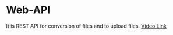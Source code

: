 # Web-API
It is REST API for conversion of files and to upload files.
[Video Link](https://loom.com/share/841b5356db5f4fb1a41793b9bc07be124)
